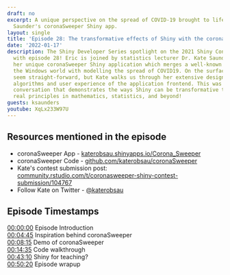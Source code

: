 ```yaml
---
draft: no
excerpt: A unique perspective on the spread of COVID-19 brought to life with Kate
  Saunder's coronaSweeper Shiny app.
layout: single
title: 'Episode 28: The transformative effects of Shiny with the coronaSweeper app'
date: '2022-01-17'
description: The Shiny Developer Series spotlight on the 2021 Shiny Contest continues
  with episode 28! Eric is joined by statistics lecturer Dr. Kate Saunders to share
  her unique coronaSweeper Shiny application which merges a well-known mini-game in
  the Windows world with modelling the spread of COVID19. On the surface it might
  seem straight-forward, but Kate walks us through her extensive design ideas of the
  algorithms and user experience of the application frontend. This was a very inspiring
  conversation that demonstrates the ways Shiny can be transformative to teaching
  real principles in mathematics, statistics, and beyond!
guests: ksaunders
youtube: XqLx233W97U
---
```


## Resources mentioned in the episode

* coronaSweeper App - [katerobsau.shinyapps.io/Corona_Sweeper](https://katerobsau.shinyapps.io/Corona_Sweeper)
* coronaSweeper Code - [github.com/katerobsau/coronaSweeper](https://github.com/katerobsau/coronaSweeper)
* Kate's contest submission post: [community.rstudio.com/t/coronasweeper-shiny-contest-submission/104767](https://community.rstudio.com/t/coronasweeper-shiny-contest-submission/104767)
* Follow Kate on Twitter - [@katerobsau](https://twitter.com/katerobsau)

## Episode Timestamps

[00:00:00](https://youtube.com/watch?v=XqLx233W97U&t=0s) Episode Introduction <br> 
[00:04:45](https://youtube.com/watch?v=XqLx233W97U&t=285s) Inspiration behind coronaSweeper <br> 
[00:08:15](https://youtube.com/watch?v=XqLx233W97U&t=495s) Demo of coronaSweeper <br> 
[00:14:35](https://youtube.com/watch?v=XqLx233W97U&t=875s) Code walkthrough <br> 
[00:43:10](https://youtube.com/watch?v=XqLx233W97U&t=2590s) Shiny for teaching? <br> 
[00:50:20](https://youtube.com/watch?v=XqLx233W97U&t=3020s) Episode wrapup <br> 
